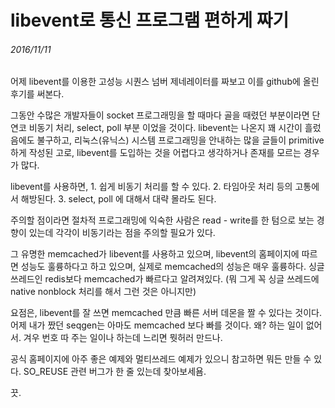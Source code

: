 # libevent로 통신 프로그램 편하게 짜기
###### 2016/11/11

어제 libevent를 이용한 고성능 시퀀스 넘버 제네레이터를 짜보고 이를 github에 올린 후기를 써본다.

그동안 수많은 개발자들이 socket 프로그래밍을 할 때마다 골을 때렸던 부분이라면 단연코 비동기 처리, select, poll 부분 이었을 것이다. libevent는 나온지 꽤 시간이 흘렀음에도 불구하고, 리눅스(유닉스) 시스템 프로그래밍을 안내하는 많을 글들이 primitive하게 작성된 고로, libevent를 도입하는 것을 어렵다고 생각하거나 존재를 모르는 경우가 많다. 

libevent를 사용하면, 1. 쉽게 비동기 처리를 할 수 있다. 2. 타임아웃 처리 등의 고통에서 해방된다. 3. select, poll 에 대해서 대략 몰라도 된다. 

주의할 점이라면 절차적 프로그래밍에 익숙한 사람은 read - write를 한 텀으로 보는 경향이 있는데 각각이 비동기라는 점을 주의할 필요가 있다. 

그 유명한 memcached가 libevent를 사용하고 있으며, libevent의 홈페이지에 따르면 성능도 훌륭하다고 하고 있으며, 실제로 memcached의 성능은 매우 훌륭하다. 싱글 쓰레드인 redis보다 memcached가 빠르다고 알려져있다. (뭐 그게 꼭 싱글 쓰레드에 native nonblock 처리를 해서 그런 것은 아니지만)

요점은, libevent를 잘 쓰면 memcached 만큼 빠른 서버 데몬을 짤 수 있다는 것이다. 어제 내가 짰던 seqgen는 아마도 memcached 보다 빠를 것이다. 왜? 하는 일이 없어서. 겨우 번호 따 주는 일이나 하는데 느리면 뭣허러 만드나. 

공식 홈페이지에 아주 좋은 예제와 멀티쓰레드 예제가 있으니 참고하면 뭐든 만들 수 있다. SO_REUSE 관련 버그가 한 줄 있는데 찾아보세욤.

끗.


